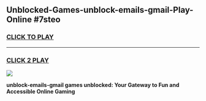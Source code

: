 
## Unblocked-Games-unblock-emails-gmail-Play-Online #7steo
<h3>
<a href="https://news.freeplayer.one?title=unblock-emails-gmail&ref=3">CLICK TO PLAY</a></h3>
<hr>

<h3>
<a href="https://news.freeplayer.one?title=unblock-emails-gmail&ref=3">CLICK 2 PLAY</a>
  
</h3>

<a href="https://news.freeplayer.one?title=unblock-emails-gmail&ref=3"><img src="https://clearcache.store/games.png"></a>


**unblock-emails-gmail games unblocked: Your Gateway to Fun and Accessible Online Gaming**

